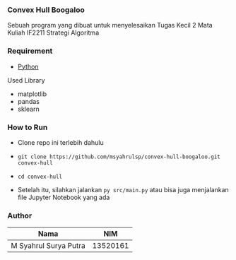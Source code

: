 ### Convex Hull Boogaloo
Sebuah program yang dibuat untuk menyelesaikan Tugas Kecil 2 Mata Kuliah IF2211 Strategi Algoritma

### Requirement
- [Python](https://www.python.org/downloads/)

Used Library
- matplotlib
- pandas
- sklearn

### How to Run
- Clone repo ini terlebih dahulu
- ``git clone https://github.com/msyahrulsp/convex-hull-boogaloo.git convex-hull``
- ``cd convex-hull``

- Setelah itu, silahkan jalankan `py src/main.py` atau bisa juga menjalankan file Jupyter Notebook yang ada

### Author
| Nama               | NIM         |
|--------------------|-------------|
| M Syahrul Surya Putra | 13520161 |
